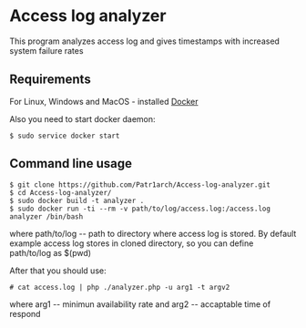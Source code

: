 # Access log analyzer

This program analyzes access log and gives timestamps with increased system failure rates

## Requirements

For Linux, Windows and MacOS - installed [Docker](https://docs.docker.com/get-docker/)

Also you need to start docker daemon:

```
$ sudo service docker start
```

## Command line usage

```
$ git clone https://github.com/Patr1arch/Access-log-analyzer.git
$ cd Access-log-analyzer/
$ sudo docker build -t analyzer . 
$ sudo docker run -ti --rm -v path/to/log/access.log:/access.log analyzer /bin/bash
```
where path/to/log -- path to directory where access log is stored. By default example access log stores in cloned directory, so you can define path/to/log as $(pwd)

After that you should use:

```
# cat access.log | php ./analyzer.php -u arg1 -t argv2
```
where arg1 -- minimun availability rate and arg2 -- accaptable time of respond
